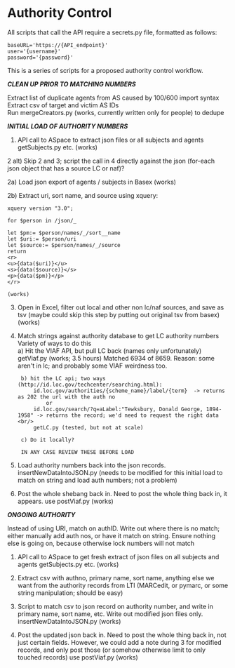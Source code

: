 # Authority Control

All scripts that call the API require a secrets.py file, formatted as follows:

~~~~
baseURL='https://{API_endpoint}'
user='{username}'
password='{password}'
~~~~

This is a series of scripts for a proposed authority control workflow.

***CLEAN UP PRIOR TO MATCHING NUMBERS***

Extract list of duplicate agents from AS caused by 100/600 import syntax<br/>
Extract csv of target and victim AS IDs<br/>
Run mergeCreators.py (works, currently written only for people) to dedupe<br/>


***INITIAL LOAD OF AUTHORITY NUMBERS***

1) API call to ASpace to extract json files or all subjects and agents
	getSubjects.py etc. (works)

2 alt) Skip 2 and 3; script the call in 4 directly against the json (for-each json object that has a source LC or naf)? 

2a) Load json export of agents  / subjects in Basex
	(works)

2b) Extract uri, sort name, and source using xquery:

	xquery version "3.0";

	for $person in /json/_

	let $pm:= $person/names/_/sort__name
	let $uri:= $person/uri
	let $source:= $person/names/_/source
	return
	<r>
	<u>{data($uri)}</u>
	<s>{data($source)}</s>
	<p>{data($pm)}</p>
	</r>

	(works)

3) Open in Excel, filter out local and other non lc/naf sources, and save as tsv
	(maybe could skip this step by putting out original tsv from basex)
	(works)

4) Match strings against authority database to get LC authority numbers
	Variety of ways to do this<br/>
		a) Hit the VIAF API, but pull LC back (names only unfortunately)
			getViaf.py 
			(works; 3.5 hours)
			Matched 6934 of 8659. Reason: some aren't in lc; and probably some VIAF weirdness too.  <br/>

		b) hit the LC api; two ways (http://id.loc.gov/techcenter/searching.html):
			id.loc.gov/authorities/{scheme_name}/label/{term}  -> returns as 202 the url with the auth no
				or
			id.loc.gov/search/?q=aLabel:"Tewksbury, Donald George, 1894-1958" -> returns the record; we'd need to request the right data <br/>
			getLC.py (tested, but not at scale)

		c) Do it locally?

		IN ANY CASE REVIEW THESE BEFORE LOAD

5) Load authority numbers back into the json records.
	insertNewDataIntoJSON.py (needs to be modified for this initial load to match on string and load auth numbers; not a problem)

6) Post the whole shebang back in. Need to post the whole thing back in, it appears.
	use postViaf.py (works) 

***ONGOING AUTHORITY***

Instead of using URI, match on authID. Write out where there is no match; either manually add auth nos, or have it match on string.
Ensure nothing else is going on, because otherwise lock numbers will not match

1) API call to ASpace to get fresh extract of json files on all subjects and agents
	getSubjects.py etc. (works)

2) Extract csv with authno, primary name, sort name, anything else we want from the authority records from LTI (MARCedit, or pymarc, or some string manipulation; should be easy)

3) Script to match csv to json record on authority number, and write in primary name, sort name, etc. Write out modified json files only.
	insertNewDataIntoJSON.py (works)

4) Post the updated json back in. Need to post the whole thing back in, not just certain fields.  However, we could add a note during 3 for modified records, and only post those (or somehow otherwise limit to only touched records)
	use postViaf.py (works)